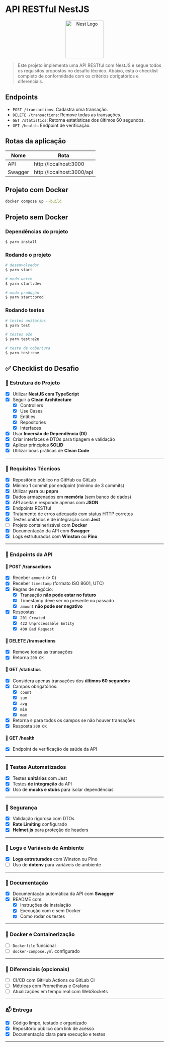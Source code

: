 # API RESTful NestJS

<p align="center">
  <a href="http://nestjs.com/" target="blank"><img src="https://nestjs.com/img/logo-small.svg" width="120" alt="Nest Logo" /></a>
</p>

> Este projeto implementa uma API RESTful com NestJS e segue todos os requisitos propostos no desafio técnico. Abaixo, está o checklist completo de conformidade com os critérios obrigatórios e diferenciais.

## Endpoints

- `POST /transactions`: Cadastra uma transação.
- `DELETE /transactions`: Remove todas as transações.
- `GET /statistics`: Retorna estatísticas dos últimos 60 segundos.
- `GET /health`: Endpoint de verificação.

## Rotas da aplicação

Nome | Rota
-- | --
API | http://localhost:3000
Swagger | http://localhost:3000/api

## Projeto com Docker

```bash
docker compose up --build
```

## Projeto sem Docker

### Dependências do projeto

```bash
$ yarn install
```

### Rodando o projeto

```bash
# desenvolvedor
$ yarn start

# modo watch
$ yarn start:dev

# modo produção
$ yarn start:prod
```

### Rodando testes

```bash
# testes unitários
$ yarn test

# testes e2e
$ yarn test:e2e

# teste de cobertura
$ yarn test:cov
```

## ✅ Checklist do Desafio

### 📁 Estrutura do Projeto

- [x] Utilizar **NestJS com TypeScript**
- [x] Seguir a **Clean Architecture**
  - [x] Controllers
  - [x] Use Cases
  - [x] Entities
  - [x] Repositories
  - [x] Interfaces
- [x] Usar **Inversão de Dependência (DI)**
- [x] Criar interfaces e DTOs para tipagem e validação
- [x] Aplicar princípios **SOLID**
- [x] Utilizar boas práticas de **Clean Code**

---

### 🔧 Requisitos Técnicos

- [x] Repositório público no GitHub ou GitLab
- [x] Mínimo 1 commit por endpoint (mínimo de 3 commits)
- [x] Utilizar **yarn** ou **pnpm**
- [x] Dados armazenados em **memória** (sem banco de dados)
- [x] API aceita e responde apenas com **JSON**
- [x] Endpoints RESTful
- [x] Tratamento de erros adequado com status HTTP corretos
- [x] Testes unitários e de integração com **Jest**
- [ ] Projeto containerizável com **Docker**
- [x] Documentação da API com **Swagger**
- [x] Logs estruturados com **Winston** ou **Pino**

---

### 🔌 Endpoints da API

#### 🔹 POST /transactions
- [x] Receber `amount` (≥ 0)
- [x] Receber `timestamp` (formato ISO 8601, UTC)
- [x] Regras de negócio:
  - [x] Transação **não pode estar no futuro**
  - [x] Timestamp deve ser no presente ou passado
  - [x] `amount` **não pode ser negativo**
- [x] Respostas:
  - [x] `201 Created`
  - [x] `422 Unprocessable Entity`
  - [x] `400 Bad Request`

#### 🔹 DELETE /transactions
- [x] Remove todas as transações
- [x] Retorna `200 OK`

#### 🔹 GET /statistics
- [x] Considera apenas transações dos **últimos 60 segundos**
- [x] Campos obrigatórios:
  - [x] `count`
  - [x] `sum`
  - [x] `avg`
  - [x] `min`
  - [x] `max`
- [x] Retorna `0` para todos os campos se não houver transações
- [x] Resposta `200 OK`

#### 🔹 GET /health
- [x] Endpoint de verificação de saúde da API

---

### 🧪 Testes Automatizados

- [x] Testes **unitários** com Jest
- [x] Testes **de integração** da API
- [x] Uso de **mocks e stubs** para isolar dependências

---

### 🔐 Segurança

- [x] Validação rigorosa com DTOs
- [x] **Rate Limiting** configurado
- [x] **Helmet.js** para proteção de headers

---

### 📜 Logs e Variáveis de Ambiente

- [x] **Logs estruturados** com Winston ou Pino
- [ ] Uso de **dotenv** para variáveis de ambiente

---

### 📘 Documentação

- [x] Documentação automática da API com **Swagger**
- [x] README com:
  - [x] Instruções de instalação
  - [x] Execução com e sem Docker
  - [x] Como rodar os testes

---

### 🐳 Docker e Containerização

- [ ] `Dockerfile` funcional
- [ ] `docker-compose.yml` configurado

---

### 🌟 Diferenciais (opcionais)

- [ ] CI/CD com GitHub Actions ou GitLab CI
- [ ] Métricas com Prometheus e Grafana
- [ ] Atualizações em tempo real com WebSockets

---

### 📬 Entrega

- [x] Código limpo, testado e organizado
- [x] Repositório público com link de acesso
- [x] Documentação clara para execução e testes

---